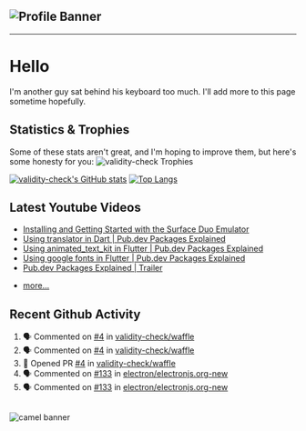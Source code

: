 ## ![Profile Banner](https://user-images.githubusercontent.com/63739210/139320192-452fbb26-667e-4815-9d2e-b554041cd813.jpeg)

---

# Hello

I'm another guy sat behind his keyboard too much. I'll add more to this page sometime hopefully.

## Statistics & Trophies

Some of these stats aren't great, and I'm hoping to improve them, but here's some honesty for you:
![validity-check Trophies](https://github-profile-trophy.vercel.app/?username=validity-check&theme=discord&row=1&column=6)

[![validity-check's GitHub stats](https://github-readme-stats.vercel.app/api?username=validity-check&show_icons=true&theme=onedark)](https://github.com/anuraghazra/github-readme-stats)
[![Top Langs](https://github-readme-stats.vercel.app/api/top-langs/?username=validity-check&layout=compact&langs_count=10&theme=onedark)](https://github.com/anuraghazra/github-readme-stats)

## Latest Youtube Videos

<!-- YOUTUBE:START -->
- [Installing and Getting Started with the Surface Duo Emulator](https://www.youtube.com/watch?v=GsB0lkOkwLQ)
- [Using translator in Dart | Pub.dev Packages Explained](https://www.youtube.com/watch?v=FoVB7vPOrDg)
- [Using animated_text_kit in Flutter | Pub.dev Packages Explained](https://www.youtube.com/watch?v=dLI_CX4Un4s)
- [Using google fonts in Flutter | Pub.dev Packages Explained](https://www.youtube.com/watch?v=HP0W-qgtXlU)
- [Pub.dev Packages Explained | Trailer](https://www.youtube.com/watch?v=NwEugiqtxN0)
<!-- YOUTUBE:END -->
- [more...](https://www.youtube.com/channel/UCzo8BxPlwBZlqnM5qIj2bZg)

## Recent Github Activity

<!--START_SECTION:activity-->
1. 🗣 Commented on [#4](https://github.com/validity-check/waffle/issues/4) in [validity-check/waffle](https://github.com/validity-check/waffle)
2. 🗣 Commented on [#4](https://github.com/validity-check/waffle/issues/4) in [validity-check/waffle](https://github.com/validity-check/waffle)
3. 💪 Opened PR [#4](https://github.com/validity-check/waffle/pull/4) in [validity-check/waffle](https://github.com/validity-check/waffle)
4. 🗣 Commented on [#133](https://github.com/electron/electronjs.org-new/issues/133) in [electron/electronjs.org-new](https://github.com/electron/electronjs.org-new)
5. 🗣 Commented on [#133](https://github.com/electron/electronjs.org-new/issues/133) in [electron/electronjs.org-new](https://github.com/electron/electronjs.org-new)
<!--END_SECTION:activity-->

## <!--END_SECTION:activity-->

![camel banner](https://user-images.githubusercontent.com/63739210/139310308-41967681-ac0f-4fec-aab2-a4481078cca9.jpeg)
